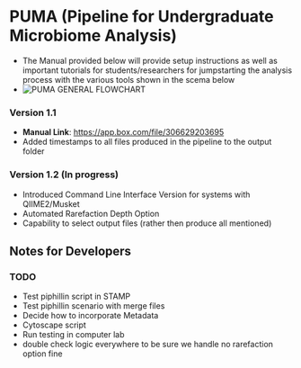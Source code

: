# PUMA (Pipeline for Undergraduate Microbiome Analysis)
+ The Manual provided below will provide setup instructions as well as important tutorials for students/researchers for jumpstarting the analysis process with the various tools shown in the scema below
+ ![PUMA GENERAL FLOWCHART](https://github.com/keithgmitchell/PUMA/examples/PUMA_flowchart.png)

### Version 1.1
+ **Manual Link**: https://app.box.com/file/306629203695
+ Added timestamps to all files produced in the pipeline to the output folder

### Version 1.2 (In progress)
+ Introduced Command Line Interface Version for systems with QIIME2/Musket
+ Automated Rarefaction Depth Option
+ Capability to select output files (rather then produce all mentioned)

## Notes for Developers
### TODO
+ Test piphillin script in STAMP
+ Test piphillin scenario with merge files
+ Decide how to incorporate Metadata 
+ Cytoscape script
+ Run testing in computer lab
+ double check logic everywhere to be sure we handle no rarefaction option fine